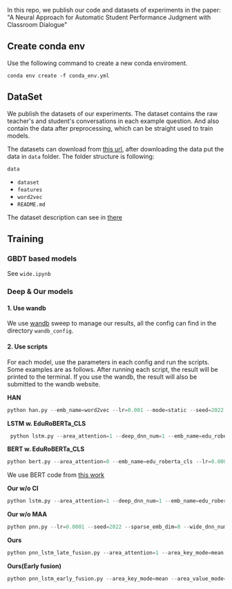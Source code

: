 In this repo, we publish our code and datasets of experiments in the paper: "A Neural Approach for Automatic Student Performance Judgment with Classroom Dialogue"

## Create conda env  
Use the following command to create a new conda enviroment.

`conda env create -f conda_env.yml`


## DataSet 

We publish the datasets of our experiments. The dataset contains the raw teacher's and student's conversations in each example question. And also contain the data after preprocessing, which can be straight used to train models.

The datasets can download from [this url](https://drive.google.com/file/d/1dUHYLKoE09Y8D5I0v4x77m9zIJECaRhI/view?usp=share_link), after downloading the data put the data in `data` folder. The folder structure is following:

`data`
- `dataset`
- `features`
- `word2vec`
- `README.md`

The dataset description can see in [there](data/README.md)



## Training

### GBDT based models
See `wide.ipynb`

### Deep & Our models

#### 1. Use wandb
We use [wandb](https://wandb.ai) sweep to manage our results, all the config can find in the directory `wandb_config`.


#### 2. Use scripts
For each model, use the parameters in each config and run the scripts. Some examples are as follows. After running each script, the result will be printed to the terminal. If you use the wandb, the result will also be submitted to the wandb website.

**HAN**

```python
python han.py --emb_name=word2vec --lr=0.001 --mode=static --seed=2022 --word_num_hidden=32
```


**LSTM w. EduRoBERTa_CLS**

```python
 python lstm.py --area_attention=1 --deep_dnn_num=1 --emb_name=edu_roberta_cls --lr=0.001 --lstm_layer_num=3 --lstm_output_dim=128 --max_area_width=1 --num_area_attention_heads=1 --seed=2022
```

**BERT w. EduRoBERTa_CLS**

```python
python bert.py --area_attention=0 --emb_name=edu_roberta_cls --lr=0.0001 --num_attention_heads=8 --num_hidden_layers=1 --output_dense_num=2 --seed=421
```

We use BERT code from [this work](https://github.com/GeorgeLuImmortal/Hierarchical-BERT-Model-with-Limited-Labelled-Data)



**Our w/o CI**

```python
python lstm.py --area_attention=1 --deep_dnn_num=1 --emb_name=edu_roberta_cls --lr=0.001 --lstm_layer_num=1 --lstm_output_dim=128 --max_area_width=2 --num_area_attention_heads=1 --seed=421
```

**Our w/o MAA**
```python
python pnn.py --lr=0.0001 --seed=2022 --sparse_emb_dim=8 --wide_dnn_num=1
```

**Ours**

```python
python pnn_lstm_late_fusion.py --area_attention=1 --area_key_mode=mean --area_value_mode=sum --deep_dnn_num=1 --emb_name=edu_roberta_cls --feature_type_file=feature_filter --lr=0.001 --lstm_layer_num=1 --lstm_output_dim=256 --max_area_width=2 --num_area_attention_heads=1 --seed=421 --sparse_emb_dim=1 --use_attention=1 --use_bidirectional=1 --wide_dnn_num=3
```

**Ours(Early fusion)**

```python
python pnn_lstm_early_fusion.py --area_key_mode=mean --area_value_mode=sum --dropout=0.1 --emb_name=edu_roberta_cls --feature_type_file=feature_filter --lr=0.001 --lstm_layer_num=1 --lstm_output_dim=128 --max_area_width=4 --num_area_attention_heads=1 --output_dnn_num=1 --seed=421 --sparse_emb_dim=6 --use_attention=1 --use_bidirectional=1 --wdl_mode=WideDeepEF
```
